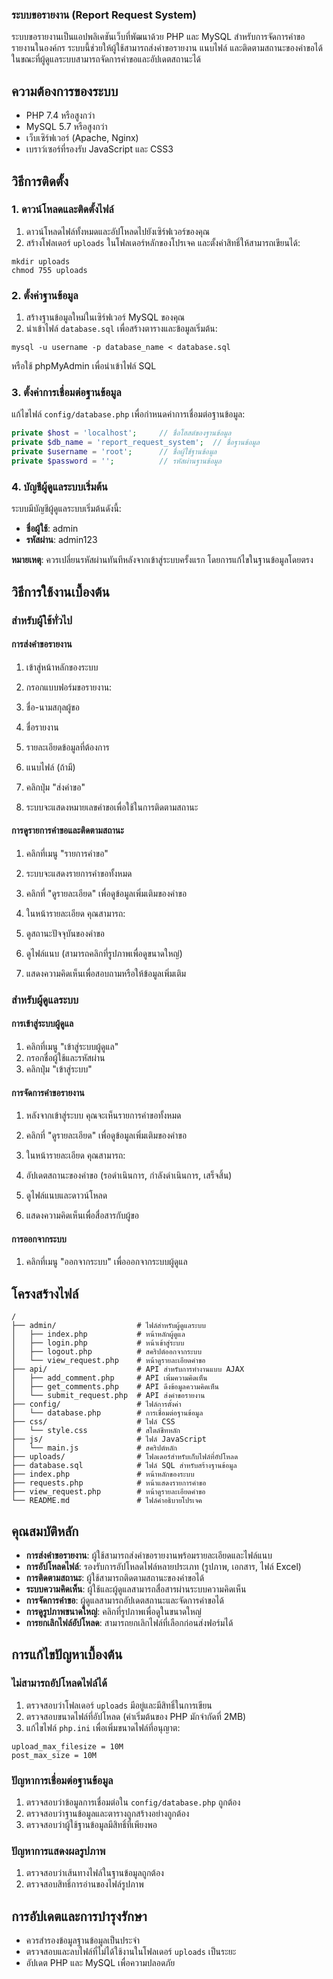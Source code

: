 ### ระบบขอรายงาน (Report Request System)

ระบบขอรายงานเป็นแอปพลิเคชันเว็บที่พัฒนาด้วย PHP และ MySQL สำหรับการจัดการคำขอรายงานในองค์กร ระบบนี้ช่วยให้ผู้ใช้สามารถส่งคำขอรายงาน แนบไฟล์ และติดตามสถานะของคำขอได้ ในขณะที่ผู้ดูแลระบบสามารถจัดการคำขอและอัปเดตสถานะได้

## ความต้องการของระบบ

- PHP 7.4 หรือสูงกว่า
- MySQL 5.7 หรือสูงกว่า
- เว็บเซิร์ฟเวอร์ (Apache, Nginx)
- เบราว์เซอร์ที่รองรับ JavaScript และ CSS3


## วิธีการติดตั้ง

### 1. ดาวน์โหลดและติดตั้งไฟล์

1. ดาวน์โหลดไฟล์ทั้งหมดและอัปโหลดไปยังเซิร์ฟเวอร์ของคุณ
2. สร้างโฟลเดอร์ `uploads` ในโฟลเดอร์หลักของโปรเจค และตั้งค่าสิทธิ์ให้สามารถเขียนได้:

```shellscript
mkdir uploads
chmod 755 uploads
```




### 2. ตั้งค่าฐานข้อมูล

1. สร้างฐานข้อมูลใหม่ในเซิร์ฟเวอร์ MySQL ของคุณ
2. นำเข้าไฟล์ `database.sql` เพื่อสร้างตารางและข้อมูลเริ่มต้น:

```shellscript
mysql -u username -p database_name < database.sql
```

หรือใช้ phpMyAdmin เพื่อนำเข้าไฟล์ SQL




### 3. ตั้งค่าการเชื่อมต่อฐานข้อมูล

แก้ไขไฟล์ `config/database.php` เพื่อกำหนดค่าการเชื่อมต่อฐานข้อมูล:

```php
private $host = 'localhost';     // ชื่อโฮสต์ของฐานข้อมูล
private $db_name = 'report_request_system';  // ชื่อฐานข้อมูล
private $username = 'root';      // ชื่อผู้ใช้ฐานข้อมูล
private $password = '';          // รหัสผ่านฐานข้อมูล
```

### 4. บัญชีผู้ดูแลระบบเริ่มต้น

ระบบมีบัญชีผู้ดูแลระบบเริ่มต้นดังนี้:

- **ชื่อผู้ใช้**: admin
- **รหัสผ่าน**: admin123


**หมายเหตุ**: ควรเปลี่ยนรหัสผ่านทันทีหลังจากเข้าสู่ระบบครั้งแรก โดยการแก้ไขในฐานข้อมูลโดยตรง

## วิธีการใช้งานเบื้องต้น

### สำหรับผู้ใช้ทั่วไป

#### การส่งคำขอรายงาน

1. เข้าสู่หน้าหลักของระบบ
2. กรอกแบบฟอร์มขอรายงาน:

1. ชื่อ-นามสกุลผู้ขอ
2. ชื่อรายงาน
3. รายละเอียดข้อมูลที่ต้องการ
4. แนบไฟล์ (ถ้ามี)



3. คลิกปุ่ม "ส่งคำขอ"
4. ระบบจะแสดงหมายเลขคำขอเพื่อใช้ในการติดตามสถานะ


#### การดูรายการคำขอและติดตามสถานะ

1. คลิกที่เมนู "รายการคำขอ"
2. ระบบจะแสดงรายการคำขอทั้งหมด
3. คลิกที่ "ดูรายละเอียด" เพื่อดูข้อมูลเพิ่มเติมของคำขอ
4. ในหน้ารายละเอียด คุณสามารถ:

1. ดูสถานะปัจจุบันของคำขอ
2. ดูไฟล์แนบ (สามารถคลิกที่รูปภาพเพื่อดูขนาดใหญ่)
3. แสดงความคิดเห็นเพื่อสอบถามหรือให้ข้อมูลเพิ่มเติม





### สำหรับผู้ดูแลระบบ

#### การเข้าสู่ระบบผู้ดูแล

1. คลิกที่เมนู "เข้าสู่ระบบผู้ดูแล"
2. กรอกชื่อผู้ใช้และรหัสผ่าน
3. คลิกปุ่ม "เข้าสู่ระบบ"


#### การจัดการคำขอรายงาน

1. หลังจากเข้าสู่ระบบ คุณจะเห็นรายการคำขอทั้งหมด
2. คลิกที่ "ดูรายละเอียด" เพื่อดูข้อมูลเพิ่มเติมของคำขอ
3. ในหน้ารายละเอียด คุณสามารถ:

1. อัปเดตสถานะของคำขอ (รอดำเนินการ, กำลังดำเนินการ, เสร็จสิ้น)
2. ดูไฟล์แนบและดาวน์โหลด
3. แสดงความคิดเห็นเพื่อสื่อสารกับผู้ขอ





#### การออกจากระบบ

1. คลิกที่เมนู "ออกจากระบบ" เพื่อออกจากระบบผู้ดูแล


## โครงสร้างไฟล์

```plaintext
/
├── admin/                  # ไฟล์สำหรับผู้ดูแลระบบ
│   ├── index.php           # หน้าหลักผู้ดูแล
│   ├── login.php           # หน้าเข้าสู่ระบบ
│   ├── logout.php          # สคริปต์ออกจากระบบ
│   └── view_request.php    # หน้าดูรายละเอียดคำขอ
├── api/                    # API สำหรับการทำงานแบบ AJAX
│   ├── add_comment.php     # API เพิ่มความคิดเห็น
│   ├── get_comments.php    # API ดึงข้อมูลความคิดเห็น
│   └── submit_request.php  # API ส่งคำขอรายงาน
├── config/                 # ไฟล์การตั้งค่า
│   └── database.php        # การเชื่อมต่อฐานข้อมูล
├── css/                    # ไฟล์ CSS
│   └── style.css           # สไตล์ชีทหลัก
├── js/                     # ไฟล์ JavaScript
│   └── main.js             # สคริปต์หลัก
├── uploads/                # โฟลเดอร์สำหรับเก็บไฟล์ที่อัปโหลด
├── database.sql            # ไฟล์ SQL สำหรับสร้างฐานข้อมูล
├── index.php               # หน้าหลักของระบบ
├── requests.php            # หน้าแสดงรายการคำขอ
├── view_request.php        # หน้าดูรายละเอียดคำขอ
└── README.md               # ไฟล์คำอธิบายโปรเจค
```

## คุณสมบัติหลัก

- **การส่งคำขอรายงาน**: ผู้ใช้สามารถส่งคำขอรายงานพร้อมรายละเอียดและไฟล์แนบ
- **การอัปโหลดไฟล์**: รองรับการอัปโหลดไฟล์หลายประเภท (รูปภาพ, เอกสาร, ไฟล์ Excel)
- **การติดตามสถานะ**: ผู้ใช้สามารถติดตามสถานะของคำขอได้
- **ระบบความคิดเห็น**: ผู้ใช้และผู้ดูแลสามารถสื่อสารผ่านระบบความคิดเห็น
- **การจัดการคำขอ**: ผู้ดูแลสามารถอัปเดตสถานะและจัดการคำขอได้
- **การดูรูปภาพขนาดใหญ่**: คลิกที่รูปภาพเพื่อดูในขนาดใหญ่
- **การยกเลิกไฟล์อัปโหลด**: สามารถยกเลิกไฟล์ที่เลือกก่อนส่งฟอร์มได้


## การแก้ไขปัญหาเบื้องต้น

### ไม่สามารถอัปโหลดไฟล์ได้

1. ตรวจสอบว่าโฟลเดอร์ `uploads` มีอยู่และมีสิทธิ์ในการเขียน
2. ตรวจสอบขนาดไฟล์ที่อัปโหลด (ค่าเริ่มต้นของ PHP มักจำกัดที่ 2MB)
3. แก้ไขไฟล์ `php.ini` เพื่อเพิ่มขนาดไฟล์ที่อนุญาต:

```plaintext
upload_max_filesize = 10M
post_max_size = 10M
```




### ปัญหาการเชื่อมต่อฐานข้อมูล

1. ตรวจสอบว่าข้อมูลการเชื่อมต่อใน `config/database.php` ถูกต้อง
2. ตรวจสอบว่าฐานข้อมูลและตารางถูกสร้างอย่างถูกต้อง
3. ตรวจสอบว่าผู้ใช้ฐานข้อมูลมีสิทธิ์ที่เพียงพอ


### ปัญหาการแสดงผลรูปภาพ

1. ตรวจสอบว่าเส้นทางไฟล์ในฐานข้อมูลถูกต้อง
2. ตรวจสอบสิทธิ์การอ่านของไฟล์รูปภาพ


## การอัปเดตและการบำรุงรักษา

- ควรสำรองข้อมูลฐานข้อมูลเป็นประจำ
- ตรวจสอบและลบไฟล์ที่ไม่ได้ใช้งานในโฟลเดอร์ `uploads` เป็นระยะ
- อัปเดต PHP และ MySQL เพื่อความปลอดภัย